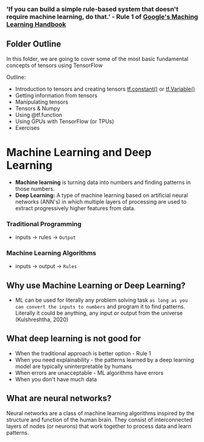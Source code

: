 ### 'If you can build a simple rule-based system that doesn't require machine learning, do that.' - Rule 1 of [Google's Maching Learning Handbook](https://developers.google.com/machine-learning/guides/rules-of-ml)

## Folder Outline

In this folder, we are going to cover some of the most basic fundamental concepts of tensors using TensorFlow

Outline:
- Introduction to tensors and creating tensors [tf.constant()](00-tf_constant.ipynb) or [tf.Variable()](01-tf_Variable.ipynb)
- Getting information from tensors
- Manipulating tensors
- Tensors & Numpy
- Using @tf.function
- Using GPUs with TensorFlow (or TPUs)
- Exercises

# Machine Learning and Deep Learning

- **Machine learning** is turning data into numbers and finding patterns in those numbers. 
- **Deep Learning:** A type of machine learning based on artificial neural networks (ANN's) in which multiple layers of processing are used to extract progressively higher features from data.

### Traditional Programming

- inputs -> rules -> `Output`

### Machine Learning Algorithms

- inputs -> output -> `Rules`

## Why use Machine Learning or Deep Learning?

- ML can be used for literally any problem solving task `as long as you can convert the inputs to numbers` and program it to find patterns. Literally it could be anything, any input or output from the universe (Kulshreshtha, 2020)

## What deep learning is not good for

- When the traditional approach is better option - Rule 1
- When you need explainability - the patterns learned by a deep learning model are typically uninterpretable by humans
- When errors are unacceptable - ML algorithms have errors
- When you don't have much data 

## What are neural networks?

Neural networks are a class of machine learning algorithms inspired by the structure and function of the human brain. They consist of interconnected layers of nodes (or neurons) that work together to process data and learn patterns.
